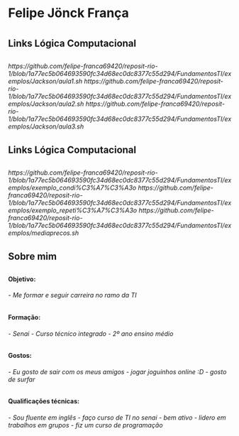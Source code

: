 <h1/>Felipe Jönck França<h1>
<h2/>Links Lógica Computacional<h2>
<h6/>https://github.com/felipe-franca69420/reposit-rio-1/blob/1a77ec5b064693590fc34d68ec0dc8377c55d294/FundamentosTI/exemplos/Jackson/aula1.sh
https://github.com/felipe-franca69420/reposit-rio-1/blob/1a77ec5b064693590fc34d68ec0dc8377c55d294/FundamentosTI/exemplos/Jackson/aula2.sh
https://github.com/felipe-franca69420/reposit-rio-1/blob/1a77ec5b064693590fc34d68ec0dc8377c55d294/FundamentosTI/exemplos/Jackson/aula3.sh<h6>
<h2/>Links Lógica Computacional<h2>
<h6/>https://github.com/felipe-franca69420/reposit-rio-1/blob/1a77ec5b064693590fc34d68ec0dc8377c55d294/FundamentosTI/exemplos/exemplo_condi%C3%A7%C3%A3o
https://github.com/felipe-franca69420/reposit-rio-1/blob/1a77ec5b064693590fc34d68ec0dc8377c55d294/FundamentosTI/exemplos/exemplo_repeti%C3%A7%C3%A3o
https://github.com/felipe-franca69420/reposit-rio-1/blob/1a77ec5b064693590fc34d68ec0dc8377c55d294/FundamentosTI/exemplos/mediaprecos.sh<h6>
<h2/>Sobre mim<h2>

<h4/>Objetivo:<h4>
<h6/>- Me formar e seguir carreira no ramo da TI<h6>

<h4/>Formação:<h4>
<h6/>- Senai
- Curso técnico integrado
- 2º ano ensino médio<h6>

<h4/>Gostos:<h4>
<h6/>- Eu gosto de sair com os meus amigos
- jogar joguinhos online :D
- gosto de surfar<h6>

<h4/>Qualificações técnicas:<h4> 
<h6/>- Sou fluente em inglês
- faço curso de TI no senai
- bem ativo
- lidero em trabalhos em grupos
- fiz um curso de programação<h6>
